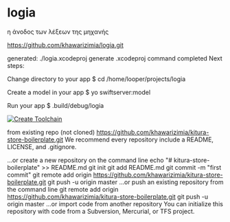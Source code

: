 # logia
η άνοδος των λέξεων της μηχανής


https://github.com/khawarizimia/logia.git

generated: ./logia.xcodeproj
generate .xcodeproj command completed
Next steps:

  Change directory to your app
    $ cd /home/looper/projects/logia

  Create a model in your app
    $ yo swiftserver:model

  Run your app
    $ .build/debug/logia


[![Create Toolchain](https://console.ng.bluemix.net/devops/graphics/create_toolchain_button.png)](https://console.ng.bluemix.net/devops/setup/deploy/)


























from existing repo (not cloned)
https://github.com/khawarizimia/kitura-store-boilerplate.git
We recommend every repository include a README, LICENSE, and .gitignore.

…or create a new repository on the command line
echo "# kitura-store-boilerplate" >> README.md
git init
git add README.md
git commit -m "first commit"
git remote add origin https://github.com/khawarizimia/kitura-store-boilerplate.git
git push -u origin master
…or push an existing repository from the command line
git remote add origin https://github.com/khawarizimia/kitura-store-boilerplate.git
git push -u origin master
…or import code from another repository
You can initialize this repository with code from a Subversion, Mercurial, or TFS project.